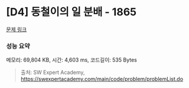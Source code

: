 # [D4] 동철이의 일 분배 - 1865 

[문제 링크](https://swexpertacademy.com/main/code/problem/problemDetail.do?contestProbId=AV5LuHfqDz8DFAXc) 

### 성능 요약

메모리: 69,804 KB, 시간: 4,603 ms, 코드길이: 535 Bytes



> 출처: SW Expert Academy, https://swexpertacademy.com/main/code/problem/problemList.do